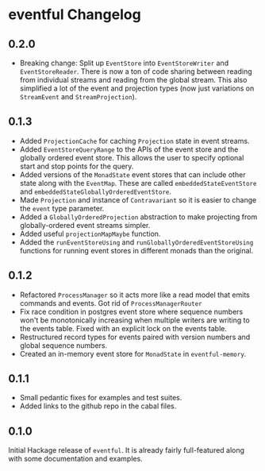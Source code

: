 # eventful Changelog

## 0.2.0

* Breaking change: Split up `EventStore` into `EventStoreWriter` and
  `EventStoreReader`. There is now a ton of code sharing between reading from
  individual streams and reading from the global stream. This also simplified a
  lot of the event and projection types (now just variations on `StreamEvent`
  and `StreamProjection`).

## 0.1.3

* Added `ProjectionCache` for caching `Projection` state in event streams.
* Added `EventStoreQueryRange` to the APIs of the event store and the globally
  ordered event store. This allows the user to specify optional start and stop
  points for the query.
* Added versions of the `MonadState` event stores that can include other state
  along with the `EventMap`. These are called `embeddedStateEventStore` and
  `embeddedStateGloballyOrderedEventStore`.
* Made `Projection` and instance of `Contravariant` so it is easier to change
  the `event` type parameter.
* Added a `GloballyOrderedProjection` abstraction to make projecting from
  globally-ordered event streams simpler.
* Added useful `projectionMapMaybe` function.
* Added the `runEventStoreUsing` and `runGloballyOrderedEventStoreUsing`
  functions for running event stores in different monads than the original.

## 0.1.2

* Refactored `ProcessManager` so it acts more like a read model that emits
  commands and events. Got rid of `ProcessManagerRouter`
* Fix race condition in postgres event store where sequence numbers won't be
  monotonically increasing when multiple writers are writing to the events
  table. Fixed with an explicit lock on the events table.
* Restructured record types for events paired with version numbers and global
  sequence numbers.
* Created an in-memory event store for `MonadState` in `eventful-memory`.

## 0.1.1

* Small pedantic fixes for examples and test suites.
* Added links to the github repo in the cabal files.

## 0.1.0

Initial Hackage release of `eventful`. It is already fairly full-featured along
with some documentation and examples.
